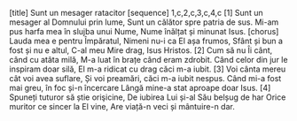 [title] Sunt un mesager ratacitor
[sequence] 1,c,2,c,3,c,4,c
[1]
Sunt un mesager al Domnului prin lume,
Sunt un călător spre patria de sus.
Mi-am pus harfa mea în slujba unui Nume,
Nume înălțat și minunat Isus.
[chorus]
Lauda mea e pentru Împăratul,
Nimeni nu-i ca El așa frumos,
Sfânt și bun a fost și nu e altul,
C-al meu Mire drag, Isus Hristos.
[2]
Cum să nu Îi cânt, când cu atâta milă,
M-a luat în brațe când eram zdrobit.
Când celor din jur le inspiram doar silă,
El m-a ridicat cu drag căci m-a iubit.
[3]
Voi cânta mereu cât voi avea suflare,
Și voi preamări, căci m-a iubit nespus.
Când mi-a fost mai greu, în foc și-n încercare
Lângă mine-a stat aproape doar Isus.
[4]
Spuneți tuturor să știe orişicine,
De iubirea Lui și-al Său belșug de har
Orice muritor ce sincer la El vine,
Are viață-n veci și mântuire-n dar.


